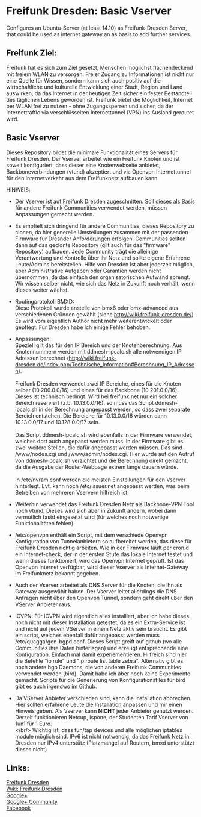 # Freifunk Dresden: Basic Vserver
Configures an Ubuntu-Server (at least 14.10) as Freifunk-Dresden Server, that could be used as internet gateway an as basis to add further services.

Freifunk Ziel:
----
Freifunk hat es sich zum Ziel gesetzt, Menschen möglichst flächendeckend mit freiem WLAN zu versorgen. Freier Zugang zu Informationen ist nicht nur eine Quelle für Wissen, sondern kann sich auch positiv auf die wirtschaftliche und kulturelle Entwicklung einer Stadt, Region und Land auswirken, da das Internet in der heutigen Zeit sicher ein fester Bestandteil des täglichen Lebens geworden ist. Freifunk bietet die Möglichkeit, Internet per WLAN frei zu nutzen - ohne Zugangssperren und sicher, da der Internettraffic via verschlüsselten Internettunnel (VPN) ins Ausland geroutet wird. 

Basic Vserver
----

Dieses Repository bildet die minimale Funktionalität eines Servers für Freifunk Dresden. Der Vserver arbeitet wie
ein Freifunk Knoten und ist soweit konfiguriert, dass dieser eine Knotenwebseite anbietet, Backboneverbindungen
(vtund) akzeptiert und via Openvpn Internettunnel für den Internetverkehr aus dem Freifunknetz aufbauen kann.

HINWEIS:
- Der Vserver ist auf Freifunk Dresden zugeschnitten. Soll dieses als Basis für andere Freifunk Communities
verwendet werden, müssen Anpassungen gemacht werden.

- Es empfielt sich dringend für andere Communities, dieses Repository zu clonen, da hier generelle Umstellungen
zusammen mit der passenden Firmware für Dresnder Anforderungen erfolgen.
Communities sollten dann auf das geclonte Repository (gilt auch für das "firmware" Repository) aufbauen. Jede Community trägt die alleinige Verantwortung und Kontrolle über ihr Netz und sollte eigene Erfahrene Leute/Admins bereitstellen. Hilfe von Dresden ist aber jederzeit möglich, aber Administrative Aufgaben oder Garantien werden nicht übernommen, da das einfach den organisatorischen Aufwand sprengt.
Wir wissen selber nicht, wie sich das Netz in Zukunft noch verhält, wenn dieses weiter wächst.

- Routingprotokoll BMXD:<br/>
Diese Protokoll wurde anstelle von bmx6 oder bmx-advanced aus verschiedenen Gründen gewählt (siehe http://wiki.freifunk-dresden.de/). Es wird vom eigentlich Author nicht mehr weiterentwickelt oder gepflegt. Für Dresden habe ich einige Fehler behoben.
- Anpassungen:<br/>
Speziell gilt das für den IP Bereich und der Knotenberechnung. Aus Knotennummern werden mit ddmesh-ipcalc.sh 
alle notwendigen IP Adressen berechnet (http://wiki.freifunk-dresden.de/index.php/Technische_Information#Berechnung_IP_Adressen).
<br/><br/>
Freifunk Dresden verwendet zwei IP Bereiche, eines für die Knoten selber (10.200.0.0/16) und eines für das Backbone (10.201.0.0/16). Dieses ist technisch bedingt. Wird bei freifunk.net nur ein solcher Bereich reserviert (z.b. 10.13.0.0/16), so muss das Script ddmesh-ipcalc.sh in der Berechnung angepasst werden, so dass zwei separate Bereich entstehen. Die Bereiche für 10.13.0.0/16 würden dann 10.13.0.0/17 und 10.128.0.0/17 sein.
<br/><br/>
Das Script ddmesh-ipcalc.sh wird ebenfalls in der Firmware verwendet, welches dort auch angepasst werden muss.
In der Firmware gibt es zwei weitere Stellen, die dafür angepasst werden müssen. Das sind /www/nodes.cgi und /www/admin/nodes.cgi. Hier wurde auf den Aufruf von ddmesh-ipcalc.sh verzichtet und die Berechnung direkt gemacht, da die Ausgabe der Router-Webpage extrem lange dauern würde.
<br/><br/>
In  /etc/nvram.conf werden die meisten Einstellungen für den Vserver hinterlegt.
Evt. kann noch /etc/issuer.net angepasst werden, was beim Betreiben von mehreren Vservern hilfreich ist.

- Weiterhin verwendet das Freifunk Dresden Netz als Backbone-VPN Tool noch vtund. Dieses wird sich aber in 
 Zukunft ändern, wobei dann vermutlich fastd eingesetzt wird (für welches noch notwenige Funktionalitäten fehlen).
 
- /etc/openvpn enthält ein Script, mit dem verschiede Openvpn Konfiguration von Tunnelanbietern so aufbereitet werden, das diese für Freifunk Dresden richtig arbeiten.
Wie in der Firmware läuft per cron.d ein Internet-check, der in der ersten Stufe das lokale Internet testet und wenn dieses funktioniert, wird das Openvpn Internet geprüft. Ist das Openvpn Internet verfügbar, wird dieser Vserver als
Internet-Gateway im Freifunknetz bekannt gegeben.

- Auch der Vserver arbeitet als DNS Server für die Knoten, die ihn als Gateway ausgewählt haben. Der Vserver leitet allerdings die DNS Anfragen nicht über den Openvpn Tunnel, sondern geht direkt über den VServer Anbieter raus.

- ICVPN: Für ICVPN wird eigentlich alles installiert, aber ich habe dieses noch nicht mit dieser Installation getestet, da es ein Extra-Service ist und nicht auf jedem VServer in einem Netz aktiv sein braucht. Es gibt ein script, welches ebenfall dafür angepasst werden muss /etc/quagga/gen-bgpd.conf. Dieses Script greift auf github (wo alle Communities ihre Daten hinterlegen) und erzeugt entsprechende eine Konfiguration. Einfach mal damit experiementieren. Hilfreich sind hier die Befehle "ip rule" und "ip route list table zebra". Alternativ gibt es noch andere bgp Daemons, die von anderen Freifunk Communities verwendet werden (bird). Damit habe ich aber noch keine Experimente gemacht. Scripte für die Generierung von Konfigurationsfiles für bird gibt es auch irgendwo  im Github.

- Da VServer Anbieter verschieden sind, kann die Installation abbrechen. Hier sollten erfahrene Leute die Installation anpassen und mir einen Hinweis geben. Als Vserver kann <b>NICHT</b> jeder Anbieter genutzt werden. Derzeit funktionieren Netcup, Ispone, der Studenten Tarif Vserver von 1un1 für 1 Euro.
<br/></br/>
Wichtig ist, dass tun/tap devices und alle möglichen iptables module möglich sind. IPv6 ist nicht notwendig, da das Freifunk Netz in Dresden nur IPv4 unterstütz (Platzmangel auf Routern, bmxd unterstützt dieses nicht)

Links:
------
<a href="www.freifunk-dresden.de" >Freifunk Dresden</a><br>
<a href="wiki.freifunk-dresden.de" >Wiki: Freifunk Dresden</a><br>
<a href="http://google.com/+FreifunkDresden%EF%BB%BF/about"> Google+</a><br>
<a href="https://plus.google.com/communities/108088672678522515509"> Google+ Community</a><br>
<a href="https://www.facebook.com/FreifunkDresden"> Facebook</a>


